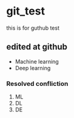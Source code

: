# git_test
this is for guthub test

## edited at github 
- Machine learning
- Deep learning


### Resolved confliction
1. ML
2. DL
3. DE